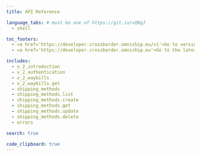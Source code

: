 ```yaml
---
title: API Reference

language_tabs: # must be one of https://git.io/vQNgJ
  - shell 

toc_footers:
  - <a href='https://developer.crossborder.omniship.eu/v1'>Go to version 1</a>
  - <a href='https://developer.crossborder.omniship.eu'>Go to the latest version</a>

includes:
  - v_2_introduction
  - v_2_authentication
  - v_2_waybills
  - v_2_waybills.get
  - shipping_methods
  - shipping_methods.list
  - shipping_methods.create
  - shipping_methods.get
  - shipping_methods.update
  - shipping_methods.delete
  - errors

search: true

code_clipboard: true
---
```


